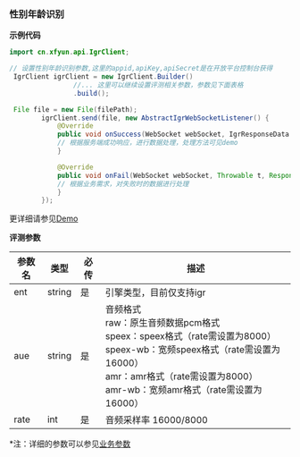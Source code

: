 ### 性别年龄识别

**示例代码**

```java
import cn.xfyun.api.IgrClient;

// 设置性别年龄识别参数,这里的appid,apiKey,apiSecret是在开放平台控制台获得
 IgrClient igrClient = new IgrClient.Builder()
                //... 这里可以继续设置评测相关参数，参数见下面表格
                .build();

 File file = new File(filePath);
        igrClient.send(file, new AbstractIgrWebSocketListener() {
            @Override
            public void onSuccess(WebSocket webSocket, IgrResponseData igrResponseData) {
            // 根据服务端成功响应，进行数据处理，处理方法可见demo
            }

            @Override
            public void onFail(WebSocket webSocket, Throwable t, Response response) {
            // 根据业务需求，对失败时的数据进行处理
            }
        });

```

更详细请参见[Demo](https://github.com/iFLYTEK-OP/websdk-java-demo/blob/main/src/main/java/cn/xfyun/demo/speech/IgrClientApp.java)

**评测参数**

  | 参数名   | 类型   | 必传 | 描述                                                        
  | -------- | ------ | ---- | ------------------------------------------------------------ 
  | ent | string | 是 | 引擎类型，目前仅支持igr |
  | aue | string | 是 | 音频格式<br>raw：原生音频数据pcm格式<br>speex：speex格式（rate需设置为8000）<br>speex-wb：宽频speex格式（rate需设置为16000）<br>amr：amr格式（rate需设置为8000）<br>amr-wb：宽频amr格式（rate需设置为16000）| 
  |rate |int |是| 音频采样率 16000/8000|
 
 *注：详细的参数可以参见[业务参数](https://www.xfyun.cn/doc/voiceservice/sound-feature-recg/API.html)